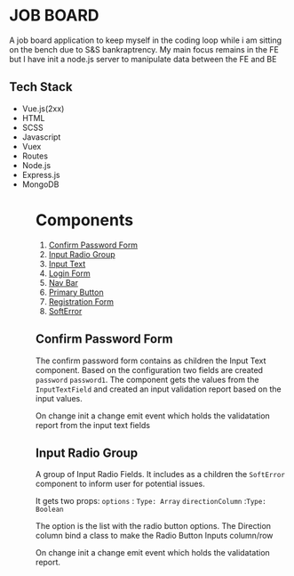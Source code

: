 <h1> JOB BOARD </h1>
<p>A job board application to keep myself in the coding loop while i am sitting on the bench due to S&S bankraptrency. My main focus remains in the FE but I have init a node.js server to manipulate data between the FE and BE</p>
<h2>Tech Stack</h2>
<ul>
<li>Vue.js(2xx)</li>
<li>HTML</li>
<li>SCSS</li>
<li>Javascript</li>
<li>Vuex</li>
<li>Routes</li>
<li>Node.js</li>
<li>Express.js</li>
<li>MongoDB</li>
<ul>

# Components
1. [Confirm Password Form](#comp1)
2. [Input Radio Group](#comp2)
3. [Input Text](#comp3)
3. [Login Form](#comp4)
3. [Nav Bar](#comp5)
3. [Primary Button](#comp6)
3. [Registration Form](#comp7)
3. [SoftError](#comp8)



## Confirm Password Form <a name="comp1"></a>
The confirm password form contains as children the Input Text component. Based on the configuration two fields are created `password` `password1`.
The component gets the values from the `InputTextField` and created an input validation report based on the input values.

On change init a change emit event which holds the validatation report from the input text fields

## Input Radio Group <a name="comp1"></a>
A group of Input Radio Fields. It includes as a children the `SoftError` component to inform user for potential issues.

It gets two props:
`options` :  `Type: Array` 
`directionColumn` :`Type: Boolean`

The option is the list with the radio button options.
The Direction column bind a class to make the Radio Button Inputs column/row

On change init a change emit event which holds the validatation report.


<!-- ## Input Text <a name="comp2"></a>
The second paragraph text

## Another paragraph <a name="comp3"></a>
The second paragraph text

## Another paragraph <a name="comp4"></a>
The second paragraph text

## Another paragraph <a name="comp5"></a>
The second paragraph text

## Another paragraph <a name="comp6"></a>
The second paragraph text
## Another paragraph <a name="comp7"></a>
The second paragraph text

## Another paragraph <a name="comp8"></a>
The second paragraph text -->